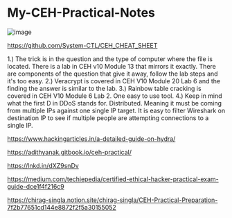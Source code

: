 # My-CEH-Practical-Notes

![image](https://user-images.githubusercontent.com/107381574/232662121-d5126ee2-c536-45f7-b7b7-7c24b26ccf6e.png)

 
https://github.com/System-CTL/CEH_CHEAT_SHEET
 
1.) The trick is in the question and the type of computer where the file is located. There is a lab in CEH v10 Module 13 that mirrors it exactly. There are components of the question that give it away, follow the lab steps and it's too easy.
2.) Veracrypt is covered in CEH V10 Module 20 Lab 6 and the finding the answer is similar to the lab.
3.) Rainbow table cracking is covered in CEH V10 Module 6 Lab 2. One easy to use tool.
4.) Keep in mind what the first D in DDoS stands for. Distributed. Meaning it must be coming from multiple IPs against one single IP target. It is easy to filter Wireshark on destination IP to see if multiple people are attempting connections to a single IP.
 
https://www.hackingarticles.in/a-detailed-guide-on-hydra/
 
https://adithyanak.gitbook.io/ceh-practical/
 
 
https://lnkd.in/dXZ9snDv
 
https://medium.com/techiepedia/certified-ethical-hacker-practical-exam-guide-dce1f4f216c9
 
https://chirag-singla.notion.site/chirag-singla/CEH-Practical-Preparation-7f2b77651cd144e8872f2f5a30155052
